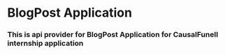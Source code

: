 # BlogPost Application

### This is api provider for BlogPost Application for CausalFunell internship application